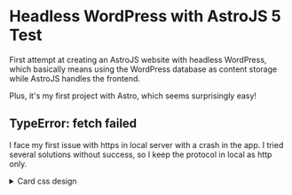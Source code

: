 # Headless WordPress with AstroJS 5 Test

First attempt at creating an AstroJS website with headless WordPress, which basically means using the WordPress database as content storage while AstroJS handles the frontend.

Plus, it's my first project with Astro, which seems surprisingly easy!

## TypeError: fetch failed
I face my first issue with https in local server with a crash in the app. I tried several solutions without success, so I keep the protocol in local as http only.

<details><summary>Card css design</summary>
 
## Solution with subgrid + h-full & flex internaly
Combining `grid-rows-subgrid` with flex properties is indeed elegant. It provides:

1. Modern grid layout with subgrid
2. Fallback support with flex
3. Clean markup without extra wrappers
4. Consistent card heights
5. Proper content distribution

## Flex Properties as Fallback
### Why it works as a fallback:
1. If `grid-rows-subgrid` isn't supported:
   - `flex-col` and `flex-grow` take over
   - Ensures consistent card heights
   - Distributes space vertically
### Browser Support:
- `subgrid`: ~84% global support
- `flex`: ~98% global support 

</details>